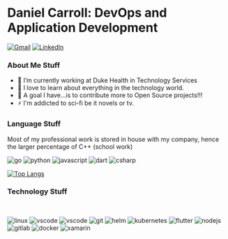 # Daniel Carroll: DevOps and Application Development

[![Gmail](https://img.shields.io/badge/-GMAIL-D14836?style=for-the-badge&logo=gmail&logoColor=white)](mailto:danielc103@gmail.com)
[![LinkedIn](https://img.shields.io/badge/-LINKEDIN-0077B5?style=for-the-badge&logo=linkedin&logoColor=white)](https://www.linkedin.com/in/danielccarroll/)

### About Me Stuff

- 🔭 I’m currently working at Duke Health in Technology Services
- 🌱 I love to learn about everything in the technology world.
- 👯 A goal I have...is to contribute more to Open Source projects!!!
- ⚡ I'm addicted to sci-fi be it novels or tv.

### Language Stuff

Most of my professional work is stored in house with my company, hence the larger percentage of C++ (school work)

<p>
  <img alt="go" src="https://img.shields.io/badge/-Go-yellow?style=for-the-badge&logo=go&logoColor=white" />

<img alt="python" src="https://img.shields.io/badge/-python-yellow?style=for-the-badge&logo=python&logoColor=white" />

  <img alt="javascript" src="https://img.shields.io/badge/-js-yellow?style=for-the-badge&logo=javascript&logoColor=white" />

 <img alt="dart" src="https://img.shields.io/badge/-dart-F05032?style=for-the-badge&logo=dart&logoColor=white" />

  <img alt="csharp" src="https://img.shields.io/badge/-c sharp-F05032?style=for-the-badge&logo=c-sharp&logoColor=white" />

<p>

[![Top Langs](https://github-readme-stats.vercel.app/api/top-langs/?username=danielc103&layout=compact&theme=dark)](https://github.com/anuraghazra/github-readme-stats)


### Technology Stuff

<br>

<p>

  <img alt="linux" src="https://img.shields.io/badge/-linux-black?style=for-the-badge&logo=linux&logoColor=white" />

  <img alt="vscode" src="https://img.shields.io/badge/-openshift-darkred?style=for-the-badge" />

  <img alt="vscode" src="https://img.shields.io/badge/-vscode-purple?style=for-the-badge&logo=visual-studio-code&logoColor=white" />

  <img alt="git" src="https://img.shields.io/badge/-Git-F05032?style=for-the-badge&logo=git&logoColor=white" />

  <img alt="helm" src="https://img.shields.io/badge/-Helm-blue?style=for-the-badge&logo=helm&logoColor=white" />

   <img alt="kubernetes" src="https://img.shields.io/badge/-K8s-bluegreen?style=for-the-badge&logo=kubernetes&logoColor=blue" />

   <img alt="flutter" src="https://img.shields.io/badge/-flutter-F05032?style=for-the-badge&logo=flutter&logoColor=white" />

  <img alt="nodejs" src="https://img.shields.io/badge/-node-darkgreen?style=for-the-badge&logo=node.js&logoColor=white" />

   <img alt="gitlab" src="https://img.shields.io/badge/-gitlab-darkblue?style=for-the-badge&logo=gitlab&logoColor=white" />

  <img alt="docker" src="https://img.shields.io/badge/-docker-F05032?style=for-the-badge&logo=docker&logoColor=white" />

 <img alt="xamarin" src="https://img.shields.io/badge/-xamarin-lightblue?style=for-the-badge&logo=Xamarin&logoColor=white" />
<p>

<br />
<br />
